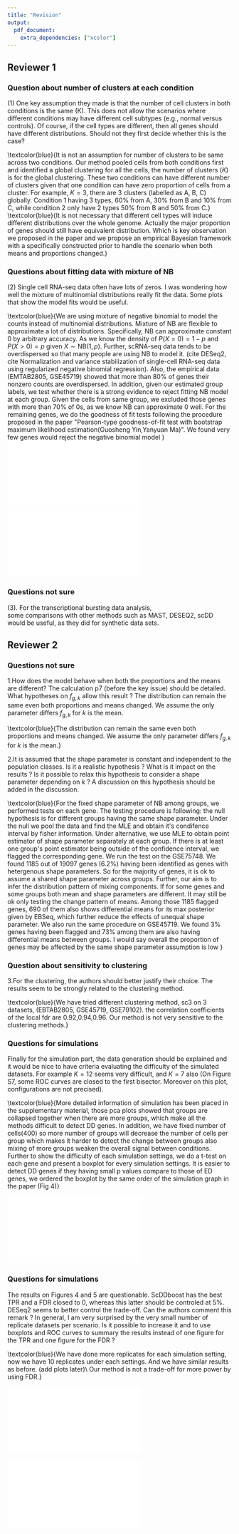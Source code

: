```yaml
---
title: "Revision"
output: 
  pdf_document:
    extra_dependencies: ["xcolor"]
---
```


## Reviewer 1
### Question about number of clusters at each condition

(1)  One key assumption they made is that the number of cell clusters in both conditions is the same (K). This does not allow the scenarios where different conditions may have different cell subtypes (e.g., normal versus controls). Of course, if the cell types are different, then all genes should have different distributions.  Should not they first decide whether this is the case?

\textcolor{blue}{It is not an assumption for number of clusters to be same across two conditions. Our method pooled cells from both conditions first and identified a global clustering for all the cells, the number of clusters ($K$) is for the global clustering. These two conditions can have different number of clusters given that one condition can have zero proportion of cells from a cluster.
For example, $K = 3$, there are 3 clusters (labelled as A, B, C) globally. Condition 1 having 3 types, 60\% from A, 30\% from B and 10\% from C, while condition 2 only have 2 types 50\% from B and 50\% from C.}
\textcolor{blue}{It is not necessary that different cell types will induce different distributions over the whole genome. Actually the major proportion of genes should still have equivalent distribution. 
Which is key observation we proposed in the paper and we propose an empirical Bayesian framework with a specifically constructed prior to handle the scenario when both means and proportions changed.} 

### Questions about fitting data with mixture of NB

(2) Single cell RNA-seq data often have lots of zeros. I was wondering how well the mixture of multinomial distributions really fit the data. Some plots that show the model fits would be useful.

\textcolor{blue}{We are using mixture of negative binomial to model the counts instead of multinomial distributions. Mixture of NB are flexible to approximate a lot of distributions. Specifically, NB can approximate constant 0 by arbitrary accuracy. As we know the density of $P(X = 0) = 1 - p$ and $P(X > 0) = p$ given $X \sim \text{NB}(1,p)$. Further, scRNA-seq data tends to be overdispersed so that many people are using NB to model it. (cite DESeq2, cite Normalization and variance stabilization of single-cell RNA-seq data using regularized negative binomial regression). Also, the empirical data (EMTAB2805, GSE45719) showed that more than 80\% of genes their nonzero counts are overdispersed. In addition, given our estimated group labels, we test whether there is a strong evidence to reject fitting NB model at each group. Given the cells from same group, we excluded those genes with more than 70\% of 0s, as we know NB can approximate 0 well. For the remaining genes, we do the goodness of fit tests following the procedure proposed in the paper "Pearson-type goodness-of-fit test with
bootstrap maximum likelihood
estimation(Guosheng Yin,Yanyuan Ma)". We found very few genes would reject the negative binomial model
}
![](Revision_files/figure-latex/unnamed-chunk-1-1.pdf)<!-- --> ![](Revision_files/figure-latex/unnamed-chunk-1-2.pdf)<!-- --> 




### Questions not sure 

(3). For the transcriptional bursting data analysis,  
some comparisons with other methods such as MAST, DESEQ2, scDD would be useful, 
as they did for synthetic data sets.


## Reviewer 2
### Questions not sure
1.How does the model behave when both the proportions and the means are different? The calculation p7 (before the key issue) should be detailed. What hypotheses on $f_{g,k}$ allow this result ?
The distribution can remain the same even both proportions and means changed. 
We assume the only parameter differs $f_{g,k}$ for $k$ is the mean. 

\textcolor{blue}{The distribution can remain the same even both proportions and means changed. 
We assume the only parameter differs $f_{g,k}$ for $k$ is the mean.}

2.It is assumed that the shape parameter is constant and independent to the population classes. Is it a realistic hypothesis ? What is it impact on the results ? Is it possible to relax this hypothesis to consider a shape parameter depending on $k$ ? A discussion on this hypothesis should be added in the discussion.

\textcolor{blue}{For the fixed shape parameter of NB among groups, we performed tests on each gene.
The testing procedure is following: the null hypothesis is for different groups having the same shape parameter. Under the null we pool the data and find the MLE and obtain it's condifence interval by fisher information. Under alternative, we use MLE to obtain point estimator of shape parameter separately at each group. If there is at least one group's point estimator being outside of the confidence interval, we flagged the corresponding gene. We run the test on the GSE75748. We found 1185 out of 19097 genes (6.2\%) having been identified as genes with hetergenous shape parameters. 
So for the majority of genes, it is ok to assume a shared shape parameter across groups.
Further, our aim is to infer the distribution pattern of mixing components. If for some genes and some groups both mean and shape parameters are different. It may still be ok only testing the change pattern of means. Among those 1185 flagged genes, 690 of them also shows differential means for its max posterior given by EBSeq, which further reduce the effects of unequal shape parameter.
We also run the same procedure on GSE45719. We found 3\% genes having been flagged and 73\% among them are also having differential means between groups. I would say overall the proportion of genes may be affected by the same shape parameter assumption is low 
}


### Question about sensitivity to clustering
3.For the clustering, the authors should better justify their choice. The results seem to be strongly related to the clustering method.

\textcolor{blue}{We have tried different clustering method, sc3 on 3 datasets, (EBTAB2805, GSE45719, GSE79102). 
the correlation coefficients of the local fdr are 0.92,0.94,0.96. Our method is not very sensitive to the clustering methods.}

### Questions for simulations

Finally for the simulation part, the data generation should be explained and it would be nice to have criteria evaluating the difficulty of the simulated datasets. For example $K=12$ seems very
difficult, and $K=7$ also (On Figure S7, some ROC curves are closed to the first bisector.
Moreover on this plot, configurations are not precised).

\textcolor{blue}{More detailed information of simulation has been placed in the supplementary material, those pca plots showed that groups are collapsed together when there are more groups, which make all the methods difficult to detect DD genes. In addition, we have fixed number of cells(400) so more number of groups will decrease the number of cells per group which makes it harder to detect the change between groups also mixing of more groups weaken the overall signal between conditions.
Further to show the difficulty of each simulation settings, we do a t-test on each gene and present a boxplot for every simulation settings. It is easier to detect DD genes if they having small p values compare to those of ED genes, we ordered the boxplot by the same order of the simulation graph in the paper (Fig 4)}

![](Revision_files/figure-latex/unnamed-chunk-2-1.pdf)<!-- --> 

### Questions for simulations
The results on Figures 4 and 5 are questionable. ScDDboost has the best TPR and a FDR closed to 0, whereas this latter should be controled at 5%. DESeq2 seems to better control the trade-off. Can the authors comment this remark ? In general, I am very surprised by the very small number of replicate datasets per scenario. Is it possible to increase it and to use boxplots and ROC curves to summary the results instead of one figure for the TPR and one figure for the FDR ?

\textcolor{blue}{We have done more replicates for each simulation setting, now we have 10 replicates under each settings. And we have similar results as before. (add plots later)\\
Our method is not a trade-off for more power by using FDR.}

![](Revision_files/figure-latex/unnamed-chunk-3-1.pdf)<!-- --> 

![](Revision_files/figure-latex/unnamed-chunk-4-1.pdf)<!-- --> 

